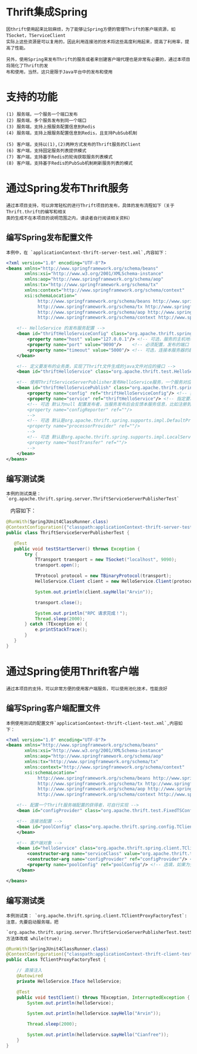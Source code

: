 # Thrift集成Spring
    因thrift使用起来比较麻烦，为了能够让Spring方便的管理Thrift的客户端资源，如TSocket，TServiceClient
    实际上这些资源是可以复用的，因此利用连接池的技术将这些高度利用起来，提高了利用率，提高了性能。
    
    另外，使用Spring来发布Thrift的服务或者来创建客户端代理也是非常有必要的，通过本项目将简化了Thrift的发
    布和使用，当然，这只是限于Java平台中的发布和使用

# 支持的功能
    (1) 服务端，一个服务一个端口发布
    (2) 服务端，多个服务发布到同一个端口
    (3) 服务端，支持上报服务配置信息到Redis
    (4) 服务端，支持上报服务配置信息到Redis，且支持PubSub机制
    
    (5) 客户端，支持以(1),(2)两种方式发布的Thrift服务的Client
    (6) 客户端，支持固定服务列表提供模式
    (7) 客户端，支持基于Redis的轮询获取服务列表模式
    (8) 客户端，支持基于Redis的PubSub机制刷新服务列表的模式

# 通过Spring发布Thrift服务
    通过本项目支持，可以非常轻松的进行Thrift项目的发布，具体的发布流程如下（关于Thrift.thrift的编写和相关
    类的生成不在本项目的说明范围之内，请读者自行阅读相关资料）
    
## 编写Spring发布配置文件
    本例中，在 `applicationContext-thrift-server-test.xml`,内容如下：

```xml
<?xml version="1.0" encoding="UTF-8"?>
<beans xmlns="http://www.springframework.org/schema/beans"
       xmlns:xsi="http://www.w3.org/2001/XMLSchema-instance"
       xmlns:aop="http://www.springframework.org/schema/aop"
       xmlns:tx="http://www.springframework.org/schema/tx"
       xmlns:context="http://www.springframework.org/schema/context"
       xsi:schemaLocation="
            http://www.springframework.org/schema/beans http://www.springframework.org/schema/beans/spring-beans-3.1.xsd
            http://www.springframework.org/schema/tx http://www.springframework.org/schema/tx/spring-tx-3.1.xsd
            http://www.springframework.org/schema/aop http://www.springframework.org/schema/aop/spring-aop-3.1.xsd
            http://www.springframework.org/schema/context http://www.springframework.org/schema/context/spring-context-3.1.xsd">

    <!-- HelloService 的发布服务配置 -->
    <bean id="thriftHelloServiceConfig" class="org.apache.thrift.spring.config.TSConfig">
        <property name="host" value="127.0.0.1"/> <!-- 可选，服务的主机地址， 当然这个可以不配置，通过ServerHostTransfer进行获取 -->
        <property name="port" value="9090"/>    <!-- 必须配置，发布的端口 -->
        <property name="timeout" value="5000"/> <!-- 可选，连接本服务器的超时时间，默认是5秒 -->
    </bean>

    <!-- 定义要发布的业务类，实现了Thrift文件生成的java文件对应的接口 -->
    <bean id="thriftHelloService" class="org.apache.thrift.test.HelloServiceImpl"/>

    <!-- 使用ThriftServiceServerPublisher发布HelloService服务，一个服务对应一个端口，后期可能升级 -->
    <bean id="thriftHelloServicePublish" class="org.apache.thrift.spring.server.ThriftServiceServerPublisher">
        <property name="config" ref="thriftHelloServiceConfig"/> <!-- 指定要发布的服务的配置信息 -->
        <property name="service" ref="thriftHelloService"/> <!-- 指定要发布的服务 -->
        <!-- 可选 默认为null 配置发布者，当服务发布后会反馈本服务信息，比如注册到指定的服务等 
        <property name="configReporter" ref=""/>
        -->
        <!-- 可选 默认是org.apache.thrift.spring.supports.impl.DefaultProcessorProvider 提供TProcessor构造器
        <property name="processorProvider" ref=""/>
        -->
        <!-- 可选 默认是org.apache.thrift.spring.supports.impl.LocalServerHostTransfer 提供Host的获取
        <property name="hostTransfer" ref=""/>
        -->
    </bean>
</beans>
```
## 编写测试类
    本例的测试类是：`org.apache.thrift.spring.server.ThriftServiceServerPublisherTest`
    内容如下：
```java
@RunWith(SpringJUnit4ClassRunner.class)
@ContextConfiguration({"classpath:applicationContext-thrift-server-test.xml"})
public class ThriftServiceServerPublisherTest {

   @Test
   public void testStartServer() throws Exception {
       try {
           TTransport transport = new TSocket("localhost", 9090);
           transport.open();

           TProtocol protocol = new TBinaryProtocol(transport);
           HelloService.Client client = new HelloService.Client(protocol);

           System.out.println(client.sayHello("Arvin"));

           transport.close();

           System.out.println("RPC 请求完成！");
           Thread.sleep(2000);
       } catch (TException e) {
           e.printStackTrace();
       }
   }
} 
```    

# 通过Spring使用Thrift客户端
    通过本项目的支持，可以非常方便的使用客户端服务，可以使用池化技术，性能良好
    
## 编写Spring客户端配置文件
    本例使用测试的配置文件`applicationContext-thrift-client-test.xml`,内容如下：
```xml
<?xml version="1.0" encoding="UTF-8"?>
<beans xmlns="http://www.springframework.org/schema/beans"
       xmlns:xsi="http://www.w3.org/2001/XMLSchema-instance"
       xmlns:aop="http://www.springframework.org/schema/aop"
       xmlns:tx="http://www.springframework.org/schema/tx"
       xmlns:context="http://www.springframework.org/schema/context"
       xsi:schemaLocation="
            http://www.springframework.org/schema/beans http://www.springframework.org/schema/beans/spring-beans-3.1.xsd
            http://www.springframework.org/schema/tx http://www.springframework.org/schema/tx/spring-tx-3.1.xsd
            http://www.springframework.org/schema/aop http://www.springframework.org/schema/aop/spring-aop-3.1.xsd
            http://www.springframework.org/schema/context http://www.springframework.org/schema/context/spring-context-3.1.xsd">

    <!-- 配置一个Thrift服务端配置的获得者，可自行实现 -->
    <bean id="configProvider" class="org.apache.thrift.test.FixedTSConfigProvider"/>

    <!-- 连接池配置 -->
    <bean id="poolConfig" class="org.apache.thrift.spring.config.TClientPoolConfig">
    </bean>

    <!-- 客户端对象 -->
    <bean id="helloService" class="org.apache.thrift.spring.client.TClientProxyFactory">
        <constructor-arg name="serviceClass" value="org.apache.thrift.test.HelloService"/> <!-- 必填 被代理的服务类或Iface接口 -->
        <constructor-arg name="configProvider" ref="configProvider"/> <!-- 必填 -->
        <property name="poolConfig" ref="poolConfig"/> <!-- 选填，如果为空就会默认新建一个默认的配置 -->
    </bean>

</beans>
```    
## 编写测试类
    本例测试类： `org.apache.thrift.spring.client.TClientProxyFactoryTest`:
    注意，先要启动服务端，把
        `org.apache.thrift.spring.server.ThriftServiceServerPublisherTest.testStartServer`
    方法体改成 while(true);

```java
@RunWith(SpringJUnit4ClassRunner.class)
@ContextConfiguration({"classpath:applicationContext-thrift-client-test.xml"})
public class TClientProxyFactoryTest {

    // 直接注入
    @Autowired
    private HelloService.Iface helloService;

    @Test
    public void testClient() throws TException, InterruptedException {
        System.out.println(helloService);

        System.out.println(helloService.sayHello("Arvin"));

        Thread.sleep(2000);

        System.out.println(helloService.sayHello("Cianfree"));
    }
}
```
